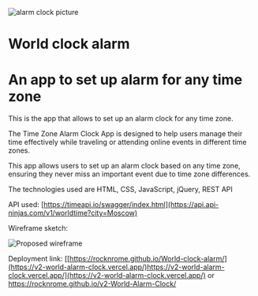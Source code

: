 
![alarm clock picture](https://github.com/rocknrome/World-clock-alarm/assets/126816805/1384459d-fea7-421d-a513-35b9499cd103)

# World clock alarm

# An app to set up alarm for any time zone

This is the app that allows to set up an alarm clock for any time zone. 

The Time Zone Alarm Clock App is designed to help users manage their time 
effectively while traveling or attending online events in different time zones. 

This app allows users to set up an alarm clock based on any time zone, 
ensuring they never miss an important event due to time zone differences.

The technologies used are HTML, CSS, JavaScript, jQuery, REST API

API used: [https://timeapi.io/swagger/index.html](https://api.api-ninjas.com/v1/worldtime?city=Moscow)


Wireframe sketch: 





![Proposed wireframe](https://github.com/rocknrome/World-clock-alarm/assets/126816805/0bd6143c-9cb8-4487-8dab-0f5b149e71c3)

Deployment link: [[https://rocknrome.github.io/World-clock-alarm/](https://v2-world-alarm-clock.vercel.app/)https://v2-world-alarm-clock.vercel.app/](https://v2-world-alarm-clock.vercel.app/)
or https://rocknrome.github.io/v2-World-Alarm-Clock/
